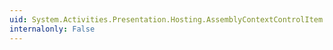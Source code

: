 ```yaml
---
uid: System.Activities.Presentation.Hosting.AssemblyContextControlItem.ReferencedAssemblyNames
internalonly: False
---
```

